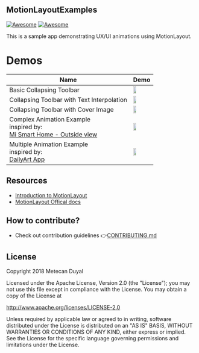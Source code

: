 ## MotionLayoutExamples
[![Awesome](https://img.shields.io/badge/status-under%20development-green.svg)](https://github.com/mtcn/MotionLayoutExamples)
[![Awesome](https://img.shields.io/badge/API-18%2B-green.svg)](https://github.com/mtcn/MotionLayoutExamples)

This is a sample app demonstrating UX/UI animations using MotionLayout.

Demos
======================
Name  | Demo
--- | ---
Basic Collapsing Toolbar| <img src="/demos/basic_collapsing_toolbar_demo.gif" width="40%"> |
Collapsing Toolbar with Text Interpolation | <img src="/demos/collapsing_toolbar_w_text_interpolation_demo.gif" width="40%"> |
Collapsing Toolbar with Cover Image | <img src="/demos/collapsing_toolbar_w_cover_demo.gif" width="40%"> |
Complex Animation Example <br/>inspired by:<br/> [Mi Smart Home - Outside view](https://dribbble.com/shots/5137383--Mi-Smart-Home-Outside-view-1) | <img src="/demos/complex_animation_example.gif" width="40%"> |
Multiple Animation Example <br/>inspired by:<br/> [DailyArt App](https://play.google.com/store/apps/details?id=com.moiseum.dailyart2)| <img src="/demos/multiple_animation_example.gif" width="40%">


## Resources
  - [Introduction to MotionLayout](https://medium.com/google-developers/introduction-to-motionlayout-part-i-29208674b10d)
  - [MotionLayout Offical docs](https://developer.android.com/reference/android/support/constraint/motion/MotionLayout)  

## How to contribute?
* Check out contribution guidelines 👉[CONTRIBUTING.md](https://github.com/mtcn/MotionLayoutExamples/blob/master/CONTRIBUTING.md)


## License
Copyright 2018 Metecan Duyal

Licensed under the Apache License, Version 2.0 (the "License"); you may not use this file except in compliance with the License. You may obtain a copy of the License at

http://www.apache.org/licenses/LICENSE-2.0

Unless required by applicable law or agreed to in writing, software distributed under the License is distributed on an "AS IS" BASIS, WITHOUT WARRANTIES OR CONDITIONS OF ANY KIND, either express or implied. See the License for the specific language governing permissions and limitations under the License.
